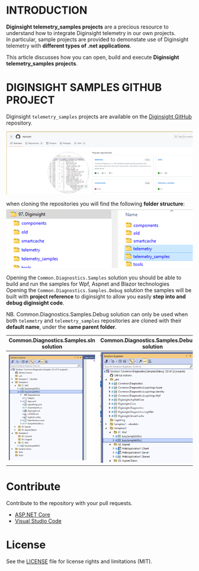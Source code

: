 # INTRODUCTION 

__Diginsight telemetry_samples projects__ are a precious resource to understand how to integrate Diginsight telemetry in our own projects.<br>
In particular, sample projects are provided to demonstate use of Diginsight telemetry with __different types of .net applications__.

This article discusses how you can open, build and execute __Diginsight telemetry_samples projects__.

# DIGINSIGHT SAMPLES GITHUB PROJECT

Diginsight `telemetry_samples` projects are available on the [Diginsight GitHub](repo) repository.

<!-- ![alt text](<01. telemetry_samples github repository.png> =500x) -->
<img src="01. telemetry_samples github repository.png" alt="alt text" width="600"/>


when cloning the repositories you will find the following __folder structure__:<br>
<img src="02. repositories folders structure.png" alt="alt text" width="600"/>

Opening the `Common.Diagnostics.Samples` solution you should be able to build and run the samples for Wpf, Aspnet and Blazor technologies<br>
Opening the `Common.Diagnostics.Samples.Debug` solution the samples will be built with __project reference__ to diginsight to allow you easily __step into and debug diginsight code__.<br>

NB. Common.Diagnostics.Samples.Debug solution can only be used when both `telemetry` and `telemetry_samples` repositories are cloned with their __default name__, under the __same parent folder__.

| Common.Diagnostics.Samples.sln solution  | Common.Diagnostics.Samples.Debug.sln solution |
|--|--|
| <img src="03. Samples Solution.png" alt="alt text" width="400"/> |  <img src="03a. Samples Debug Solution.png" alt="alt text" width="460"/>|



# Contribute
Contribute to the repository with your pull requests. 

- [ASP.NET Core](https://github.com/aspnet/Home)
- [Visual Studio Code](https://github.com/Microsoft/vscode)

# License
See the [LICENSE](LICENSE.md) file for license rights and limitations (MIT).
